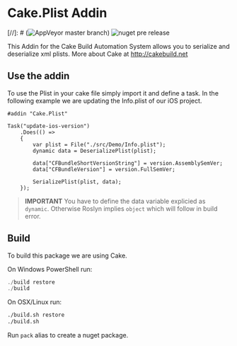# Cake.Plist Addin 

[//]: # (![AppVeyor master branch](https://img.shields.io/appveyor/ci/reicheltp/cake-Plist.svg))
![nuget pre release](https://img.shields.io/nuget/vpre/Cake.Plist.svg)

This Addin for the Cake Build Automation System allows you to serialize and deserialize xml plists. More about Cake at http://cakebuild.net

## Use the addin

To use the Plist in your cake file simply import it and define a task. In the following example we are updating the Info.plist of our iOS project.
```cake
#addin "Cake.Plist"

Task("update-ios-version")
    .Does(() => 
    {
        var plist = File("./src/Demo/Info.plist");
        dynamic data = DeserializePlist(plist);
        
        data["CFBundleShortVersionString"] = version.AssemblySemVer;
        data["CFBundleVersion"] = version.FullSemVer;
        
        SerializePlist(plist, data);
    });
```
> **IMPORTANT** You have to define the data variable explicied as `dynamic`. Otherwise Roslyn implies `object` which will follow in build error.


## Build

To build this package we are using Cake.

On Windows PowerShell run:

```powershell
./build restore
./build
```

On OSX/Linux run:
```bash
./build.sh restore
./build.sh
```

Run `pack` alias to create a nuget package.